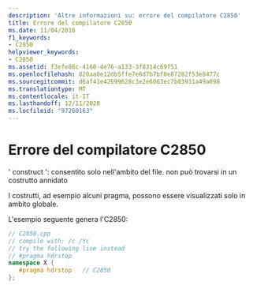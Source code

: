```yaml
---
description: 'Altre informazioni su: errore del compilatore C2850'
title: Errore del compilatore C2850
ms.date: 11/04/2016
f1_keywords:
- C2850
helpviewer_keywords:
- C2850
ms.assetid: f3efe86c-4168-4e76-a133-3f8314c69f51
ms.openlocfilehash: 820aa0e12db5ffe7e6d7b7bf0e87282f53e8477c
ms.sourcegitcommit: d6af41e42699628c3e2e6063ec7b03931a49a098
ms.translationtype: MT
ms.contentlocale: it-IT
ms.lasthandoff: 12/11/2020
ms.locfileid: "97260163"
---
```

# <a name="compiler-error-c2850"></a>Errore del compilatore C2850

' construct ': consentito solo nell'ambito del file. non può trovarsi in un costrutto annidato

I costrutti, ad esempio alcuni pragma, possono essere visualizzati solo in ambito globale.

L'esempio seguente genera l'C2850:

```cpp
// C2850.cpp
// compile with: /c /Yc
// try the following line instead
// #pragma hdrstop
namespace X {
   #pragma hdrstop   // C2850
};
```
